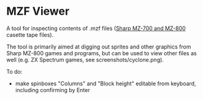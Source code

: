 # MZF Viewer
A tool for inspecting contents of .mzf files ([Sharp MZ-700 and MZ-800](https://en.wikipedia.org/wiki/Sharp_MZ) casette tape files).

The tool is primarily aimed at digging out sprites and other graphics from Sharp MZ-800 games and programs, but can be used to view other files as well (e.g. ZX Spectrum games, see screenshots/cyclone.png).

To do:
- make spinboxes "Columns" and "Block height" editable from keyboard, including confirming by Enter
